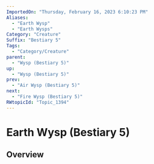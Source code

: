 ```yaml
---
ImportedOn: "Thursday, February 16, 2023 6:10:23 PM"
Aliases:
  - "Earth Wysp"
  - "Earth Wysps"
Category: "Creature"
Suffix: "Bestiary 5"
Tags:
  - "Category/Creature"
parent:
  - "Wysp (Bestiary 5)"
up:
  - "Wysp (Bestiary 5)"
prev:
  - "Air Wysp (Bestiary 5)"
next:
  - "Fire Wysp (Bestiary 5)"
RWtopicId: "Topic_1394"
---
```

# Earth Wysp (Bestiary 5)
## Overview
